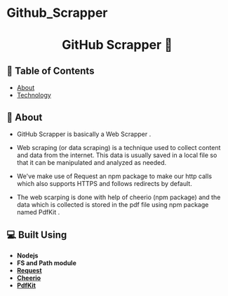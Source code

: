 # Github_Scrapper
<div align="center">

<h1> GitHub Scrapper 📜 </h1>

</div>

## 📝 Table of Contents

- [About](#about)
- [Technology](#tech)


## 📙 About <a name = "about"></a>

- GitHub Scrapper is basically a Web Scrapper .

- Web scraping (or data scraping) is a technique used to collect content and data from the internet. This data is usually saved in a local file so that it can be manipulated and analyzed as needed. 

- We've make use of Request an npm package to make our http calls which also supports HTTPS and follows redirects by default. 

- The web scarping is done with help of cheerio (npm package) and the data which is collected is stored in the pdf file using npm package named PdfKit . 


## 💻 Built Using <a name = "tech"></a>

- **Nodejs**
- **FS and Path module**
- [**Request**](https://www.npmjs.com/package/request)
- [**Cheerio**](https://www.npmjs.com/package/cheerio)
- [**PdfKit**](https://www.npmjs.com/package/pdfkit)


